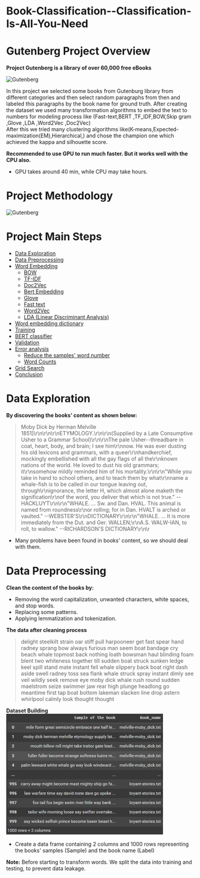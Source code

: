 # Book-Classification--Classification-Is-All-You-Need

# Gutenberg Project Overview
**Project Gutenberg is a library of over 60,000 free eBooks**

![Gutenberg](https://drive.google.com/uc?export=view&id=1bOd8Hiv-sU8Skj1gYR-2cxLUEBIretyZ)

In this project we selected some books from Gutenburg library from different categories and then select random paragraphs from then and labeled this paragraphs by the book name for ground truth.
After creating the dataset we used many transformation algorithms to embed the text to numbers for modeling process like (Fast-text,BERT ,TF_IDF,BOW,Skip gram ,Glove ,LDA ,Word2Vec ,Doc2Vec)
<br> After this we tried many clustering algorithms like(K-means,Expected-maximization(EM),Hierarchical,) and chose the champion one which achieved the kappa and silhouette score.


**Recommended to use GPU to run much faster.
But it works well with the CPU also.**
- GPU takes around 40 min, while CPU may take hours.

# Project Methodology

![Gutenberg](https://drive.google.com/uc?export=view&id=1-YX8_vqTOSjudFe5AiovLCDzA6SEOhLm)

# Project Main Steps


- [Data Exploration](#1)
- [Data Preprocessing](#2)
- [Word Embedding](#3)
  - [BOW](#4)
  - [TF-IDF](#5)
  - [Doc2Vec](#6)
  - [Bert Embedding](#7)
  - [Glove](#8)
  - [Fast text](#9)
  - [Word2Vec](#10)
  - [LDA (Linear Discriminant Analysis)](#11)
- [Word embedding dictionary](#12)
- [Training](#13)
- [BERT classifier](#14)
- [Validation](#15)
- [Error analysis](#16)
  - [Reduce the samples' word number](#17)
  - [Word Counts](#18)
- [Grid Search](#19)
- [Conclusion](#20)

# <a name="1">Data Exploration</a>
**By discovering the books’ content as shown below:**
> Moby Dick by Herman Melville 1851]\r\n\r\n\r\nETYMOLOGY.\r\n\r\n(Supplied by a Late Consumptive Usher to a Grammar School)\r\n\r\nThe pale Usher--threadbare in coat, heart, body, and brain; I see him\r\nnow.  He was ever dusting his old lexicons and grammars, with a queer\r\nhandkerchief, mockingly embellished with all the gay flags of all the\r\nknown nations of the world.  He loved to dust his old grammars; it\r\nsomehow mildly reminded him of his mortality.\r\n\r\n"While you take in hand to school others, and to teach them by what\r\nname a whale-fish is to be called in our tongue leaving out, through\r\nignorance, the letter H, which almost alone maketh the signification\r\nof the word, you deliver that which is not true." --HACKLUYT\r\n\r\n"WHALE. ... Sw. and Dan. HVAL.  This animal is named from roundness\r\nor rolling; for in Dan. HVALT is arched or vaulted." --WEBSTER\'S\r\nDICTIONARY\r\n\r\n"WHALE. ... It is more immediately from the Dut. and Ger. WALLEN;\r\nA.S. WALW-IAN, to roll, to wallow." --RICHARDSON\'S DICTIONARY\r\n\r

- Many problems have been found in books' content, so we should deal with them.

# <a name="2">Data Preprocessing</a>
**Clean the content of the books by:**
- Removing the word capitalization, unwanted characters, white spaces, and stop words.
- Replacing some patterns.
- Applying lemmatization and tokenization.

**The data after cleaning process**
> delight steelkilt strain oar stiff pull harpooneer get fast spear hand radney sprang bow always furious man seem boat bandage cry beach whale topmost back nothing loath bowsman haul blinding foam blent two whiteness together till sudden boat struck sunken ledge keel spill stand mate instant fell whale slippery back boat right dash aside swell radney toss sea flank whale struck spray instant dimly see veil wildly seek remove eye moby dick whale rush round sudden maelstrom seize swimmer jaw rear high plunge headlong go meantime first tap boat bottom lakeman slacken line drop astern whirlpool calmly look thought thought

**Dataset Building**
![image](/Image/Screenshot_1.png)
- Create a data frame containing 2 columns and 1000 rows representing the books' samples (Sample) and the book name (Label)

**Note:** Before starting to transform words. We split the data into training and testing, to prevent data leakage.

